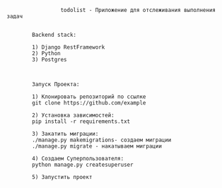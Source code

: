                      todolist - Приложение для отслеживания выполнения задач
                     
                                
            Backend stack: 
            
            1) Django RestFramework
            2) Python
            3) Postgres
            
            
            
            Запуск Проекта:
            
            1) Клонировать репозиторий по ссылке
            git clone https://github.com/example
            
            2) Установка зависимостей:
            pip install -r requirements.txt
            
            3) Закатить миграции:
            ./manage.py makemigrations- создаем миграции
            ./manage.py migrate - накатываем миграции
            
            4) Создаем Суперпользователя:
            python manage.py createsuperuser
            
            5) Запустить проект
            
            
